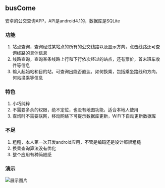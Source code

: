 ## busCome
安卓的公交查询APP，API是android4.1的，数据库是SQLite

### 功能
1. 站点查询，查询经过某站点的所有的公交线路以及显示方向，点击线路还可查询线路的具体信息
2. 线路查询，查询某条线路上行和下行依次经过的站点，还有票价，首末班车收件等信息
3. 输入起始站和目的站，可查询出能否直达，如何换乘，包括乘坐路线和方向，何站换乘等信息

### 特色
1. 小巧纯粹
2. 不需要多余的权限，绝不定位，也没有地图功能，适合本地人使用
3. 查询时不需要联网，移动网络下可提示数据库更新，WiFi下自动更新数据库

### 不足
1. 粗糙，本人第一次开发android应用，不管是编码还是设计都很粗糙
2. 换乘查询算法没有优化
3. 整个应用有种简陋感

### 演示
![展示图片](http://imglf1.ph.126.net/Nknq_VH67eZ3-20sWZ87fw==/6630093598397226364.gif "实际效果")
